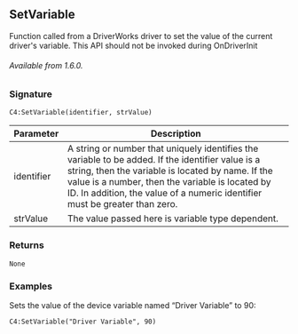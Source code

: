 ## SetVariable

Function called from a DriverWorks driver to set the value of the current driver's variable. This API should not be invoked during OnDriverInit

###### Available from 1.6.0.


### Signature

`C4:SetVariable(identifier, strValue)`	


| Parameter | Description |
| --- | --- |
| identifier | A string or number that uniquely identifies the variable to be added. If the identifier value is a string, then the variable is located by name. If the value is a number, then the variable is located by ID. In addition, the value of a numeric identifier must be greater than zero. |
| strValue | The value passed here is variable type dependent. | 


### Returns

`None`


### Examples

Sets the value of the device variable named “Driver Variable” to 90:

`C4:SetVariable("Driver Variable", 90)`


